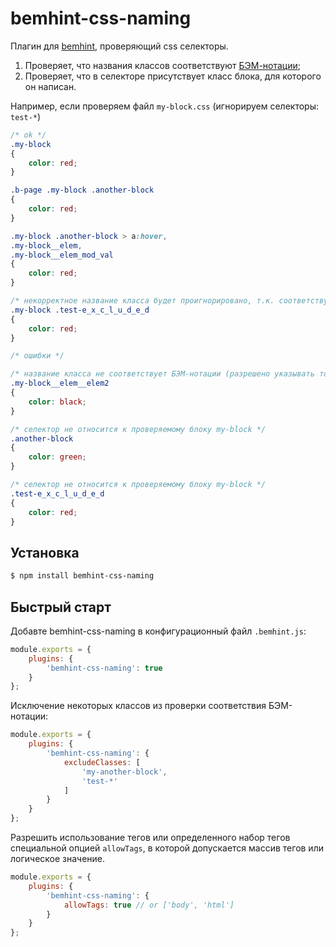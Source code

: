 # bemhint-css-naming

Плагин для [bemhint](https://github.com/bemhint/bemhint), проверяющий css селекторы.
  1. Проверяет, что названия классов соответствуют [БЭМ-нотации](https://ru.bem.info/methodology/naming-convention/);
  1. Проверяет, что в селекторе присутствует класс блока, для которого он написан.

Например, если проверяем файл `my-block.css` (игнорируем селекторы: `test-*`)

```css
/* ok */
.my-block
{
    color: red;
}

.b-page .my-block .another-block
{
    color: red;
}

.my-block .another-block > a:hover,
.my-block__elem,
.my-block__elem_mod_val
{
    color: red;
}

/* некорректное название класса будет проигнорировано, т.к. соответствует маске 'test-*' */
.my-block .test-e_x_c_l_u_d_e_d
{
    color: red;
}

/* ошибки */

/* название класса не соответствует БЭМ-нотации (разрешено указывать только один элемент) */
.my-block__elem__elem2
{
    color: black;
}

/* селектор не относится к проверяемому блоку my-block */
.another-block
{
    color: green;
}

/* селектор не относится к проверяемому блоку my-block */
.test-e_x_c_l_u_d_e_d
{
    color: red;
}

```

## Установка

```bash
$ npm install bemhint-css-naming
```

## Быстрый старт

Добавте bemhint-css-naming в конфигурационный файл `.bemhint.js`:

```js
module.exports = {
    plugins: {
        'bemhint-css-naming': true
    }
};
```

Исключение некоторых классов из проверки соответствия БЭМ-нотации:

```js
module.exports = {
    plugins: {
        'bemhint-css-naming': {
            excludeClasses: [
                'my-another-block',
                'test-*'
            ]
        }
    }
};
```

Разрешить использование тегов или определенного набор тегов специальной опцией `allowTags`, в которой допускается массив тегов или логическое значение.

```js
module.exports = {
    plugins: {
        'bemhint-css-naming': {
            allowTags: true // or ['body', 'html']
        }
    }
};
```
